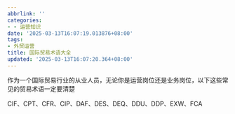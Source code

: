 ```yaml
---
abbrlink: ''
categories:
- - 运营知识
date: '2025-03-13T16:07:19.013876+08:00'
tags:
- 外贸运营
title: 国际贸易术语大全
updated: '2025-03-13T16:07:20.364+08:00'
---
```

作为一个国际贸易行业的从业人员，无论你是运营岗位还是业务岗位，以下这些常见的贸易术语一定要清楚

CIF、CPT、CFR、CIP、DAF、DES、DEQ、DDU、DDP、EXW、FCA
